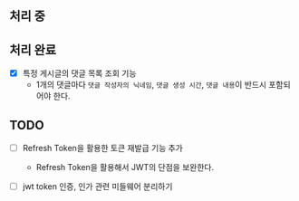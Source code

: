 ## 처리 중

## 처리 완료
- [x] 특정 게시글의 댓글 목록 조회 기능
    - 1개의 댓글마다 `댓글 작성자의 닉네임`, `댓글 생성 시간`, `댓글 내용`이 반드시 포함되어야 한다.

## TODO
- [ ] Refresh Token을 활용한 토큰 재발급 기능 추가
    - Refresh Token을 활용해서 JWT의 단점을 보완한다.
- [ ] jwt token 인증, 인가 관련 미들웨어 분리하기


